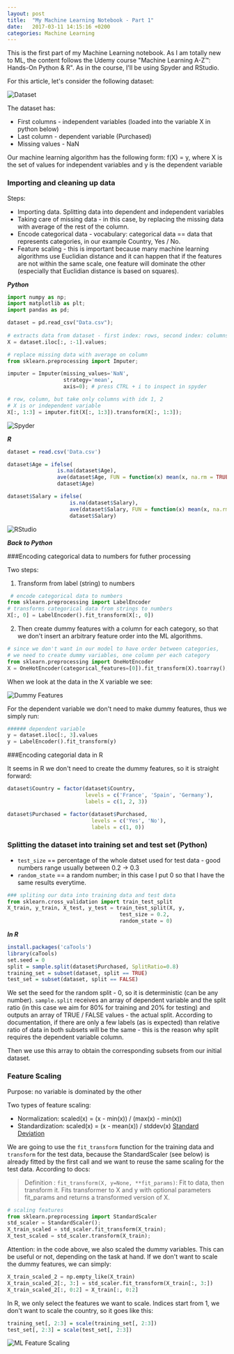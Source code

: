 ```yaml
---
layout: post
title:  "My Machine Learning Notebook - Part 1"
date:   2017-03-11 14:15:16 +0200
categories: Machine Learning
---
```

This is the first part of my Machine Learning notebook. As I am totally new to ML, the content follows the Udemy course "Machine Learning A-Z™: Hands-On Python & R". As in the course, I'll be using Spyder and RStudio.

For this article, let's consider the following dataset:

![Dataset]({{site.url}}/assets/ml_1_4.png)

The dataset has:
- First columns - independent variables (loaded into the variable X in python below)
- Last column - dependent variable (Purchased)
- Missing values - NaN

Our machine learning algorithm has the following form: f(X) = y, where X is the set of values for independent variables and y is the dependent variable

### Importing and cleaning up data

Steps:
- Importing data. Splitting data into dependent and independent variables
- Taking care of missing data - in this case, by replacing the missing data with average of the rest of the column.
- Encode categorical data - vocabulary: categorical data == data that represents categories, in our example Country, Yes / No.
- Feature scaling - this is important because many machine learning algorithms use Euclidian distance and it can happen that if the features are not within the same scale, one feature will dominate the other (especially that Euclidian distance is based on squares).

***Python***

```python
import numpy as np;
import matplotlib as plt;
import pandas as pd;

dataset = pd.read_csv("Data.csv");
                     
# extracts data from dataset - first index: rows, second index: columns
X = dataset.iloc[:, :-1].values;                

# replace missing data with average on column
from sklearn.preprocessing import Imputer;

imputer = Imputer(missing_values='NaN', 
                  strategy='mean', 
                  axis=0); # press CTRL + i to inspect in spyder

# row, column, but take only columns with idx 1, 2
# X is or independent variable
X[:, 1:3] = imputer.fit(X[:, 1:3]).transform(X[:, 1:3]); 
```

![Spyder]({{site.url}}/assets/ml_1_1.png)

***R***

```R
dataset = read.csv('Data.csv')

dataset$Age = ifelse(
                is.na(dataset$Age), 
                ave(dataset$Age, FUN = function(x) mean(x, na.rm = TRUE) ),
                dataset$Age)

dataset$Salary = ifelse(
                    is.na(dataset$Salary),
                    ave(dataset$Salary, FUN = function(x) mean(x, na.rm = TRUE)),
                    dataset$Salary)
```

![RStudio]({{site.url}}/assets/ml_1_2.png)


***Back to Python***

###Encoding categorical data to numbers for futher processing

Two steps:

1. Transform from label (string) to numbers

```python
 # encode categorical data to numbers
from sklearn.preprocessing import LabelEncoder
# transforms categorical data from strings to numbers
X[:, 0] = LabelEncoder().fit_transform(X[:, 0])

```

2. Then create dummy features with a column for each category, so that we don't insert an arbitrary feature order into the ML algorithms.

```python
# since we don't want in our model to have order between categories,
# we need to create dummy variables, one column per each category
from sklearn.preprocessing import OneHotEncoder
X = OneHotEncoder(categorical_features=[0]).fit_transform(X).toarray();
```

When we look at the data in the X variable we see:

![Dummy Features]({{site.url}}/assets/ml_1_3.png)

For the dependent variable we don't need to make dummy features, thus we simply run:

```python
###### dependent variable
y = dataset.iloc[:, 3].values
y = LabelEncoder().fit_transform(y)
```

###Encoding categorial data in R

It seems in R we don't need to create the dummy features, so it is straight forward:

```R
dataset$Country = factor(dataset$Country, 
                         levels = c('France', 'Spain', 'Germany'),
                         labels = c(1, 2, 3))

dataset$Purchased = factor(dataset$Purchased, 
                           levels = c('Yes', 'No'),
                           labels = c(1, 0))
```

### Splitting the dataset into training set and test set (Python)

- `test_size` == percentage of the whole datset used for test data - good numbers range usually between 0.2 -> 0.3
- `random_state` == a random number; in this case I put 0 so that I have the same results everytime.

```python
### spliting our data into training data and test data
from sklearn.cross_validation import train_test_split
X_train, y_train, X_test, y_test = train_test_split(X, y,
                                    test_size = 0.2,
                                    random_state = 0)
```

***In R***

```R
install.packages('caTools')
library(caTools)
set.seed = 0
split = sample.split(dataset$Purchased, SplitRatio=0.8)
training_set = subset(dataset, split == TRUE)
test_set = subset(dataset, split == FALSE)
```

We set the seed for the random split - 0, so it is deterministic (can be any number).
`sample.split` receives an array of dependent variable and the split ratio (in  this case we aim for 80% for training and 20% for testing) and outputs an array of TRUE / FALSE values - the actual split. According to documentation, if there are only a few labels (as is expected) than relative ratio of data in both subsets will be the same - this is the reason why split requires the dependent variable column.

Then we use this array to obtain the corresponding subsets from our initial dataset.


### Feature Scaling

Purpose: no variable is dominated by the other

Two types of feature scaling:

- Normalization: scaled(x) = (x - min(x)) / (max(x) - min(x))
- Standardization: scaled(x) = (x - mean(x)) / stddev(x) [Standard Deviation](https://en.wikipedia.org/wiki/Standard_deviation)

We are going to use the `fit_transform` function for the training data and `transform` for the test data, because the StandardScaler (see below) is already fitted by the first call and we want to reuse the same scaling for the test data. According to docs:

> Definition : `fit_transform(X, y=None, **fit_params)`: 
> Fit to data, then transform it.
> Fits transformer to X and y with optional parameters fit_params and returns a transformed version of X.

```python
# scaling features
from sklearn.preprocessing import StandardScaler
std_scaler = StandardScaler();
X_train_scaled = std_scaler.fit_transform(X_train);
X_test_scaled = std_scaler.transform(X_train);
```

Attention: in the code above, we also scaled the dummy variables. This can be useful or not, depending on the task at hand. If we don't want to scale the dummy features, we can simply:

```python
X_train_scaled_2 = np.empty_like(X_train)               
X_train_scaled_2[:, 3:] = std_scaler.fit_transform(X_train[:, 3:])
X_train_scaled_2[:, 0:2] = X_train[:, 0:2]
```

In R, we only select the features we want to scale. Indices start from 1, we don't want to scale the country, so it goes like this:

```R
training_set[, 2:3] = scale(training_set[, 2:3])
test_set[, 2:3] = scale(test_set[, 2:3])
```
![ML Feature Scaling]({{site.url}}/assets/ml_1_5.png)
